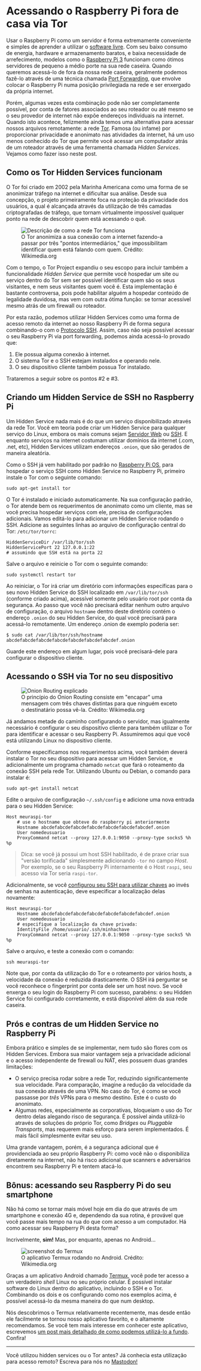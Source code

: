 # Acessando o Raspberry Pi fora de casa via Tor

Usar o Raspberry Pi como um servidor é forma extremamente conveniente e simples de aprender a utilizar o [software livre](/blog/bem_vindo_ao_raspberrypi_brasil/). Com seu baixo consumo de energia, hardware e armazenamento baratos, e baixa necessidade de arrefecimento, modelos como o [Raspberry Pi 3](https://amzn.to/3qlUOqH) funcionam como ótimos servidores de pequeno a médio porte na sua rede caseira. Quando queremos acessá-lo de fora da nossa rede caseira, geralmente podemos fazê-lo através de uma técnica chamada [Port Forwarding](/blog/tornando_seu_raspberry_pi_visivel_internet/), que envolve colocar o Raspberry Pi numa posição privilegiada na rede e ser enxergado da própria internet. 

Porém, algumas vezes esta combinação pode não ser completamente possível, por conta de fatores associados ao seu roteador ou até mesmo se o seu provedor de internet não expõe endereços individuais na internet. Quando isto acontece, felizmente ainda temos uma alternativa para acessar nossos arquivos remotamente: a rede [Tor](https://torproject.org). Famosa (ou infame) por proporcionar privacidade e anonimato nas atividades da internet, há um uso menos conhecido do Tor que permite você acessar um computador atrás de um roteador através de uma ferramenta chamada *Hidden Services*. Vejamos como fazer isso neste post.

## Como os Tor Hidden Services funcionam

O Tor foi criado em 2002 pela Marinha Americana como uma forma de se anonimizar tráfego na internet e dificultar sua análise. Desde sua concepção, o projeto primeiramente foca na proteção da privacidade dos usuários, a qual é alcançada através da utilização de três camadas criptografadas de tráfego, que tornam virtualmente impossível qualquer ponto na rede de descobrir quem está acessando o quê.

<figure>
    <img src="https://upload.wikimedia.org/wikipedia/commons/d/dc/Tor-onion-network.png" alt="Descrição de como a rede Tor funciona" />
    <figcaption>
        O Tor anonimiza a sua conexão com a internet fazendo-a passar por três "pontos intermediários," que impossibilitam identificar quem está falando com quem. Crédito: Wikimedia.org
    </figcaption>
</figure>

Com o tempo, o Tor Project expandiu o seu escopo para incluir também a funcionalidade *Hidden Service* que permite você hospedar um site ou serviço dentro do Tor sem ser possível identificar quem são os seus visitantes, e nem seus visitantes quem você é. Esta implementação é bastante controversa, pois pode habilitar alguém a hospedar conteúdo de legalidade duvidosa, mas vem com outra ótima função: se tornar acessível mesmo atrás de um firewall ou roteador.

Por esta razão, podemos utilizar Hidden Services como uma forma de acesso remoto da internet ao nosso Raspberry Pi de forma segura combinando-o com o [Protocolo SSH](/blog/acesso_remoto_seguro_raspberrypi_ssh/). Assim, caso não seja possível acessar o seu Raspberry Pi via port forwarding, podemos ainda acessá-lo provado que: 

 1. Ele possua alguma conexão à internet.
 2. O sistema Tor e o SSH estejam instalados e operando nele. 
 3. O seu dispositivo cliente também possua Tor instalado. 

Trataremos a seguir sobre os pontos #2 e #3. 

## Criando um Hidden Service de SSH no Raspberry Pi 

Um Hidden Service nada mais é do que um serviço disponibilizado através da rede Tor. Você em teoria pode criar um Hidden Service para qualquer serviço do Linux, embora os mais comuns sejam [Servidor Web](/blog/hospedando_seu_site_raspberry_pi/) ou [SSH](/blog/acesso_remoto_seguro_raspberrypi_ssh/). E enquanto serviços na internet costumam utilizar domínios da internet (.com, .net, etc), Hidden Services utilizam endereços `.onion`, que são gerados de maneira aleatória. 

Como o SSH já vem habilitado por padrão no [Raspberry Pi OS](/blog/como_instalar_linux_raspberry_pi/), para hospedar o serviço SSH como Hidden Service no Raspberry Pi, primeiro instale o Tor com o seguinte comando: 

    sudo apt-get install tor 

O Tor é instalado e iniciado automaticamente. Na sua configuração padrão, o Tor atende bem os requerimentos de anonimato como um cliente, mas se você precisa hospedar serviços com ele, precisa de configurações adicionais. Vamos editá-lo para adicionar um Hidden Service rodando o SSH. Adicione as seguintes linhas ao arquivo de configuração central do Tor: `/etc/tor/torrc`:

    HiddenServiceDir /var/lib/tor/ssh
    HiddenServicePort 22 127.0.0.1:22
    # assumindo que SSH está na porta 22

Salve o arquivo e reinicie o Tor com o seguinte comando:

    sudo systemctl restart tor

Ao reiniciar, o Tor irá criar um diretório com informações específicas para o seu novo Hidden Service do SSH localizado em `/var/lib/tor/ssh` (conforme criado acima), acessível somente pelo usuário root por conta da segurança. Ao passo que você não precisará editar nenhum outro arquivo de configuração, o arquivo `hostname` dentro deste diretório contém o endereço `.onion` do seu Hidden Service, do qual você precisará para acessá-lo remotamente. Um endereço .onion de exemplo poderia ser:

    $ sudo cat /var/lib/tor/ssh/hostname
    abcdefabcdefabcdefabcdefabcdefabcdefabcdef.onion

Guarde este endereço em algum lugar, pois você precisará-dele para configurar o dispositivo cliente.

## Acessando o SSH via Tor no seu dispositivo

<figure>
    <img src="https://upload.wikimedia.org/wikipedia/commons/thumb/e/e1/Onion_diagram.svg/500px-Onion_diagram.svg.png" alt="Onion Routing explicado" />
    <figcaption>
        O princípio do Onion Routing consiste em "encapar" uma mensagem com três chaves distintas para que ninguém exceto o destinatário possa vê-la. Crédito: Wikimedia.org
    </figcaption>
</figure>

Já andamos metade do caminho configurando o servidor, mas igualmente necessário é configurar o seu dispositivo cliente para também utilizar o Tor para identificar e acessar o seu Raspberry Pi. Assumiremos aqui que você está utilizando Linux no dispositivo cliente.

Conforme especificamos nos requerimentos acima, você também deverá instalar o Tor no seu dispositivo para acessar um Hidden Service, e adicionalmente um programa chamado `netcat` que fará o roteamento da conexão SSH pela rede Tor. Utilizando Ubuntu ou Debian, o comando para instalar é:

    sudo apt-get install netcat

Edite o arquivo de configuração `~/.ssh/config` e adicione uma nova entrada para o seu Hidden Service:

    Host meuraspi-tor
        # use o hostname que obteve do raspberry pi anteriormente
        Hostname abcdefabcdefabcdefabcdefabcdefabcdefabcdef.onion 
        User nomedeusuario
        ProxyCommand netcat --proxy 127.0.0.1:9050 --proxy-type socks5 %h %p

> Dica: se você já possui um host SSH habilitado, é de praxe criar sua "versão torificada" simplesmente adicionando `-tor` no campo *Host*. Por exemplo, se o seu Raspberry Pi internamente é o Host `raspi`, seu acesso via Tor seria `raspi-tor`.

Adicionalmente, se você [configurou seu SSH para utilizar chaves](/blog/acesso_remoto_seguro_raspberrypi_ssh/) ao invés de senhas na autenticação, deve especificar a localização delas novamente:

    Host meuraspi-tor
        Hostname abcdefabcdefabcdefabcdefabcdefabcdefabcdef.onion 
        User nomedeusuario
        # especifique a localização da chave privada:
        IdentityFile /home/usuario/.ssh/minhachave
        ProxyCommand netcat --proxy 127.0.0.1:9050 --proxy-type socks5 %h %p

Salve o arquivo, e teste a conexão com o comando:

    ssh meuraspi-tor

Note que, por conta da utilização do Tor e o roteamento por vários hosts, a velocidade da conexão é reduzida drasticamente. O SSH irá perguntar se você reconhece o fingerprint por conta dele ser um host novo. Se você enxerga o seu login do Raspberry Pi com sucesso, parabéns: o seu Hidden Service foi configurado corretamente, e está disponível além da sua rede caseira.

## Prós e contras de um Hidden Service no Raspberry Pi

Embora prático e simples de se implementar, nem tudo são flores com os Hidden Services. Embora sua maior vantagem seja a privacidade adicional e o acesso independente de firewall ou NAT, eles possuem duas grandes limitações:

 - O serviço precisa rodar sobre a rede Tor, reduzindo significantemente sua velocidade. Para comparação, imagine a redução da velocidade da sua conexão através de uma VPN. No caso do Tor, é como se você passasse por *três* VPNs para o mesmo destino. Este é o custo do anonimato.
 - Algumas redes, especialmente as corporativas, bloqueiam o uso do Tor dentro delas alegando risco de segurança. É possível ainda utilizá-lo através de soluções do próprio Tor, como *Bridges* ou *Pluggable Transports*, mas requerem mais esforço para serem implementados. É mais fácil simplesmente evitar seu uso.

Uma grande vantagem, porém, é a segurança adicional que é providenciada ao seu próprio Raspberry Pi: como você não o disponibiliza diretamente na internet, não há risco adicional que scanners e adversários encontrem seu Raspberry Pi e tentem atacá-lo.

## Bônus: acessando seu Raspberry Pi do seu smartphone

Não há como se tornar mais móvel hoje em dia do que através de um smartphone e conexão 4G e, dependendo da sua rotina, é provável que você passe mais tempo na rua do que com acesso a um computador. Há como acessar seu Raspberry Pi desta forma?

Incrivelmente, **sim!** Mas, por enquanto, apenas no Android...

<figure>
    <img src="https://upload.wikimedia.org/wikipedia/commons/thumb/d/d8/Screenshot_from_termux.png/337px-Screenshot_from_termux.png" alt="screenshot do Termux" />
    <figcaption>
        O aplicativo Termux rodando no Android. Crédito: Wikimedia.org
    </figcaption>
</figure>

Graças a um aplicativo Android chamado [Termux](https://termux.com/), você pode ter acesso a um verdadeiro *shell* Linux no seu próprio celular. É possível instalar software do Linux dentro do aplicativo, incluindo o SSH e o Tor. Combinando os dois e os configurando como nos exemplos acima, é possível acessá-lo da mesma maneira do que num desktop. 

Nós descobrimos o Termux relativamente recentemente, mas desde então ele facilmente se tornou nosso aplicativo favorito, e o altamente recomendamos. Se você tem mais interesse em conhecer este aplicativo, escrevemos [um post mais detalhado de como podemos utilizá-lo a fundo](/blog/usando_linux_smartphone_termux/). Confira!

---

Você utilizou hidden services ou o Tor antes? Já conhecia esta utilização para acesso remoto? Escreva para nós no [Mastodon!](https://qoto.org/@kzimmermann)
